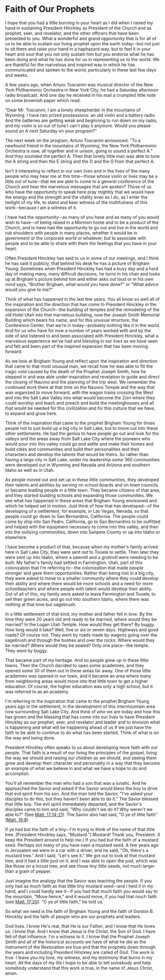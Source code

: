# Faith of Our Prophets

I hope that you had a little burning in your heart as I did when I raised my
hand in sustaining President Hinckley as President of the Church and as
prophet, seer, and revelator, and the other officers that have been presented
to you. What a wonderful and grand opportunity that is for all of us to be
able to sustain our living prophet upon the earth today--but not just to sit
there and raise your hand in a haphazard way, but to feel it in your heart and
soul that you not only sustain him but you endorse what he has been doing and
what he has done for us in representing us to the world. We are thankful for
the marvelous and inspired way in which he has communicated and spoken to the
world, particularly in these last few days and weeks.

A few years ago, when Arturo Toscanini was musical director of the New York
Philharmonic Orchestra in New York City, he had a Saturday afternoon radio
broadcast. And one day he received in his mail a crumpled little note on some
brownish paper which read:

"Dear Mr. Toscanini, I am a lonely sheepherder in the mountains of Wyoming. I
have two prized possessions: an old violin and a battery radio. And the
batteries are getting weak and beginning to run down on my radio, and my
violin is so out of tune I can't play it anymore. Would you please sound an A
next Saturday on your program?"

The next week on the program, Arturo Toscanini announced: "To a newfound
friend in the mountains of Wyoming, the New York Philharmonic Orchestra is
now, all together and in unison, going to sound a perfect A." And they sounded
the perfect A. Then that lonely little man was able to tune the A string and
then the E string and the D and the G from that perfect A.

Isn't it interesting to reflect in our own lives and in the lives of the many
people who may hear me at this time--those whose violin or lives may be a
little out of tune--that we are able to come to a general conference of the
Church and hear the marvelous messages that are spoken? Those of us who have
the opportunity to speak here pray mightily that we would have the energy and
the strength and the vitality even as I do, as I enter the twilight of my
life, to stand and bear witness of the truthfulness of this work--because I am
a witness of it.

I have had the opportunity--as many of you have and as many of you would wish
to have--of being raised in a Mormon home and to be a product of the Church,
and to have had the opportunity to go out and live in the world and rub
shoulders with people in many places, whether it would be in government or the
corporate world or whatever, but to associate with people and to be able to
share with them the feelings that you have in your heart.

Often President Hinckley has said to us in some of our meetings, and I think
he has said it publicly, that behind his desk he has a picture of Brigham
Young. Sometimes when President Hinckley has had a busy day and a hard day of
making many, many difficult decisions, he turns in his chair and looks up at
Brigham's picture behind him and either asks out loud or in his own mind says,
"Brother Brigham, what would you have done?" or "What advice would you give to
me?"

Think of what has happened in the last few years. You all know so well all of
the inspiration and the direction that has come to President Hinckley in the
expansion of the Church--the building of temples and the remodeling of the old
Hotel Utah into that marvelous building, now the Joseph Smith Memorial
Building which bears his name, and for this unusual structure, the Conference
Center, that we're in today--probably nothing like it in the world. And for us
who have for now a number of years worked with and by the side of and listened
to and been associated with President Hinckley, what a marvelous experience
we've had and blessing in our lives as we have seen and felt and been part of
the inspired expansion that has been moving forward.

As we look at Brigham Young and reflect upon the inspiration and direction
that came to that most unusual man, we recall how he was able to fill the
tragic void caused by the death of the Prophet Joseph Smith, how he stepped in
and was able under inspiration and revelation to guide and direct the closing
of Nauvoo and the planning of the trip west. We remember the continued work
there at that time on the Nauvoo Temple and the way that was organized to move
forward, with the wagon trains crossing the West and into the Salt Lake Valley
into what would become the Zion where they could worship and teach and preach
and build the meetinghouses and all that would be needed for this civilization
and for this culture that we have, to expand and grow here.

Think of the inspiration that came to the prophet Brigham Young for those
people not to just build up a big city in Salt Lake, but to move out into
these other settlements. He had the genius to have people go out and look for
the valleys and the areas away from Salt Lake City where the pioneers who
would pour into this valley could go and settle and make their homes and build
cities and communities and build their personalities and their characters and
develop the talents that would be theirs. So rather than having a large city
in Salt Lake, under his leadership some 360 communities were developed out in
Wyoming and Nevada and Arizona and southern Idaho as well as in Utah.

As people moved out and set up in these little communities, they developed
their talents and abilities by serving on school boards and on town councils
or became leading people in a little town. They became citizens of that area,
and they started building schools and expanding those communities. We see what
has happened in these areas that Brigham Young envisioned and which he helped
set in motion. Just think of how that has developed--of the developing of a
settlement, for example, in Las Vegas, Nevada, so that people could go down to
San Bernardino, California. The people could come by ship into San Pedro,
California, go to San Bernardino to be outfitted and helped with the equipment
necessary to come into this valley, and then into the outlying communities,
down into Sanpete County or up into Idaho or elsewhere.

I have become a product of that, because when my mother's family arrived here
in Salt Lake City, they were sent out to Tooele to settle. Then later they
were sent up into Idaho, where a sawmill and a gristmill were needing to be
built. My father's family had settled in Farmington, Utah, part of this
colonization that I'm referring to--the colonization that made people stronger
and gave them opportunities. Rather than being lost in a big city, they were
asked to move to a smaller community where they could develop their ability
and where there would be more schools and a need for more schoolteachers and
where people with talent would develop their ability. Out of all of this, my
family were asked to leave Farmington and Tooele, to sell their green acres,
and go out into southern Idaho, where there was nothing at that time but
sagebrush.

In a little settlement of that kind, my mother and father fell in love. By the
time they were 20 years old and ready to be married, where would they be
married? In the Logan Utah Temple. How would they get there? By buggy. How
long would it take? Well, five or six or seven days. Highways and good roads?
Of course not. They went by roads made by wagons going over the sagebrush and
through the bushes and over the rocks. Where would they be married? Where
would they be sealed? Only one place--the temple. They went by buggy.

That became part of my heritage. And so people grew up in these little towns.
Then the Church decided to open some academies, and they opened some 30 of
them out in these areas far away. One of those little academies was opened in
our town, and it became an area where many from neighboring areas would move
into that little town to get a higher education. Of course, the higher
education was only a high school, but it was referred to as an academy.

I'm referring to the inspiration that came to the prophet Brigham Young years
ago in the settlement, in the development of this intermountain area now
surrounding Salt Lake City. And think of who we are today and how this has
grown and the blessing that has come into our lives to have President Hinckley
as our prophet, seer, and revelator and leader and to envision what is
happening and what will be happening ahead of us if we just have the faith to
be able to continue to do what has been started. Think of what is on the way
and being done.

President Hinckley often speaks to us about developing more faith with our
people. That faith is a result of our living the principles of the gospel,
living the way we should and raising our children as we should, and seeing
them grow and develop their character and personality in a way that they
become an example of what we believe in and what we have a hope to do and
accomplish.

You'll all remember the man who had a son that was a lunatic. And he
approached the Savior and asked if the Savior would bless the boy to drive
that evil spirit from his son. And the man told the Savior, "I've asked your
disciples to do this, but they haven't been able to do it." The Savior blessed
that little boy. The evil spirit immediately departed, and the Savior's
disciples came to him and said, "Why couldn't we do it? Why weren't we able
to?" (See [Matt.
17:14-21](https://www.lds.org/scriptures/nt/matt/17.14-21?lang=eng#13)). The
Savior also had said, "O ye of little faith" ([Matt.
16:8](https://www.lds.org/scriptures/nt/matt/16.8?lang=eng#7)).

If ye had but the faith of a tiny--I'm trying to think of the name of that
little tree. [President Hinckley says, "Mustard."] Mustard! Thank you,
President. (I keep the President around to help me.) If you had but the faith
of a mustard seed. Perhaps not many of you have seen a mustard seed. A few
years ago in Jerusalem we were in a car with a driver, and he said, "Oh,
there's a mustard tree." And I said, "Let's see it." We got out to look at
that mustard tree, and it had a little pod on it, and I was able to open the
pod, which was like those on a locust tree, and see those tiny little seeds,
not much larger than a grain of pepper.

Just imagine the analogy that the Savior was teaching the people. If you only
had as much faith as that little tiny mustard seed--and I held it in my hand,
and I could hardly see it--if you had that much faith you would say to the
mountain, "Move hence," and it would move, if you had that much faith (see
[Matt. 17:20](https://www.lds.org/scriptures/nt/matt/17.20?lang=eng#19)). "O
ye of little faith," he told us.

So what we need is the faith of Brigham Young and the faith of Gordon B.
Hinckley and the faith of people who are our prophets and leaders.

God lives. I know He's real, that He is our Father, and I know that He loves
us. I know that. And I know that Jesus is the Christ, the Son of God. I have
felt of that influence. I'm a witness to it. I know that the Prophet Joseph
Smith and all of the historical accounts we have of what he did as the
instrument of the Restoration are true and that the prophets down through the
years and including President Hinckley are called of God. The work is true. I
leave you my love, my witness, and my testimony that burns in my heart. All
the days of my life I hope to be able to tell somebody and help somebody
understand that this work is true, in the name of Jesus Christ, amen.

